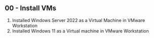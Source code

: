 ## 00 - Install VMs


1. Installed Windows Server 2022 as a Virtual Machine in VMware Workstation
2. Installed Windows 11 as a Virtual machine in VMware Workstation
